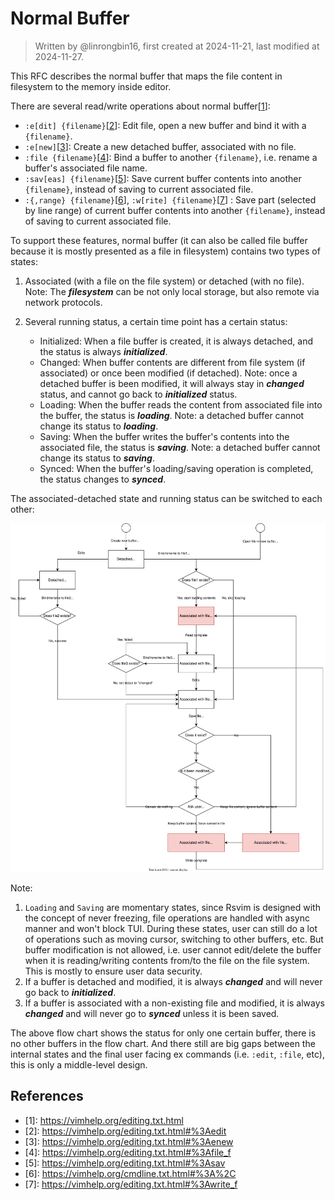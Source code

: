 # Normal Buffer

> Written by @linrongbin16, first created at 2024-11-21, last modified at 2024-11-27.

This RFC describes the normal buffer that maps the file content in filesystem to the memory inside editor.

There are several read/write operations about normal buffer\[[1](#references)\]:

- `:e[dit] {filename}`\[[2](#references)\]: Edit file, open a new buffer and bind it with a `{filename}`.
- `:e[new]`\[[3](#references)\]: Create a new detached buffer, associated with no file.
- `:file {filename}`\[[4](#references)\]: Bind a buffer to another `{filename}`, i.e. rename a buffer's associated file name.
- `:sav[eas] {filename}`\[[5](#references)\]: Save current buffer contents into another `{filename}`, instead of saving to current associated file.
- `:{,range} {filename}`\[[6](#references)\], `:w[rite] {filename}`\[[7](#references)\] : Save part (selected by line range) of current buffer contents into another `{filename}`, instead of saving to current associated file.

To support these features, normal buffer (it can also be called file buffer because it is mostly presented as a file in filesystem) contains two types of states:

1. Associated (with a file on the file system) or detached (with no file). Note: The _**filesystem**_ can be not only local storage, but also remote via network protocols.

2. Several running status, a certain time point has a certain status:

   - Initialized: When a file buffer is created, it is always detached, and the status is always _**initialized**_.
   - Changed: When buffer contents are different from file system (if associated) or once been modified (if detached). Note: once a detached buffer is been modified, it will always stay in _**changed**_ status, and cannot go back to _**initialized**_ status.
   - Loading: When the buffer reads the content from associated file into the buffer, the status is _**loading**_. Note: a detached buffer cannot change its status to _**loading**_.
   - Saving: When the buffer writes the buffer's contents into the associated file, the status is _**saving**_. Note: a detached buffer cannot change its status to _**saving**_.
   - Synced: When the buffer's loading/saving operation is completed, the status changes to _**synced**_.

The associated-detached state and running status can be switched to each other:

![1](../images/4-WindowsAndBuffers-1-FileBuffer.1.drawio.svg)

Note:

1. `Loading` and `Saving` are momentary states, since Rsvim is designed with the concept of never freezing, file operations are handled with async manner and won't block TUI. During these states, user can still do a lot of operations such as moving cursor, switching to other buffers, etc. But buffer modification is not allowed, i.e. user cannot edit/delete the buffer when it is reading/writing contents from/to the file on the file system. This is mostly to ensure user data security.
2. If a buffer is detached and modified, it is always _**changed**_ and will never go back to _**initialized**_.
3. If a buffer is associated with a non-existing file and modified, it is always _**changed**_ and will never go to _**synced**_ unless it is been saved.

The above flow chart shows the status for only one certain buffer, there is no other buffers in the flow chart. And there still are big gaps between the internal states and the final user facing ex commands (i.e. `:edit`, `:file`, etc), this is only a middle-level design.

## References

- \[1\]: <https://vimhelp.org/editing.txt.html>
- \[2\]: <https://vimhelp.org/editing.txt.html#%3Aedit>
- \[3\]: <https://vimhelp.org/editing.txt.html#%3Aenew>
- \[4\]: <https://vimhelp.org/editing.txt.html#%3Afile_f>
- \[5\]: <https://vimhelp.org/editing.txt.html#%3Asav>
- \[6\]: <https://vimhelp.org/cmdline.txt.html#%3A%2C>
- \[7\]: <https://vimhelp.org/editing.txt.html#%3Awrite_f>
